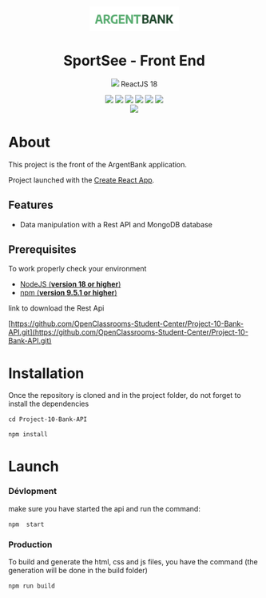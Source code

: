 <div align="center">
<img src="./src/_assets/images/argentBankLogo.png" width="180"/>

# SportSee - Front End

<img src="https://user-images.githubusercontent.com/25181517/183897015-94a058a6-b86e-4e42-a37f-bf92061753e5.png" width="24"/> ReactJS 18

</div>

<p align="center">
    <img src="https://img.shields.io/badge/React-v18.2.0-blue">
    <img src="https://img.shields.io/badge/React--Router-6.9.0-blue">
    <img src="https://img.shields.io/badge/typescript-4.9.5-blue">
    <img src="https://img.shields.io/badge/node--lts-18.15.0-brightgreen">   
    <img src="https://img.shields.io/badge/npm-9.5.1-brightgreen">
    <img src="https://img.shields.io/badge/axios-1.3.4-violet">
  <br>
  <img src="https://img.shields.io/badge/redux-%23593d88.svg?style=for-the-badge&logo=redux&logoColor=white">
  <br>
</p>

# About

This project is the front of the ArgentBank application.

Project launched with the [Create React App](https://github.com/facebook/create-react-app).

## Features

- Data manipulation with a Rest API and MongoDB database

## Prerequisites

To work properly check your environment

- [NodeJS (**version 18 or higher**)](https://nodejs.org/en/)
- [npm (**version 9.5.1 or higher**)](https://www.npmjs.com/)

link to download the Rest Api

[https://github.com/OpenClassrooms-Student-Center/Project-10-Bank-API.git](https://github.com/OpenClassrooms-Student-Center/Project-10-Bank-API.git)

# Installation

Once the repository is cloned and in the project folder, do not forget to install the dependencies

```
cd Project-10-Bank-API
```

```
npm install
```

# Launch

### Dévlopment

make sure you have started the api and run the command:

```
npm  start
```

### Production

To build and generate the html, css and js files, you have the command (the generation will be done in the build folder)

```
npm run build
```
